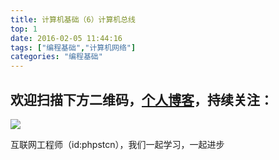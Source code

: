 ```yaml
---
title: 计算机基础（6）计算机总线
top: 1
date: 2016-02-05 11:44:16
tags: ["编程基础","计算机网络"]
categories: "编程基础"
---
```


## 欢迎扫描下方二维码，[个人博客](https://www.phpst.cn)，持续关注：

![](https://ww1.sinaimg.cn/large/a616b9a4gy1g4xzv954a4j20760763yo.jpg)

互联网工程师（id:phpstcn），我们一起学习，一起进步
